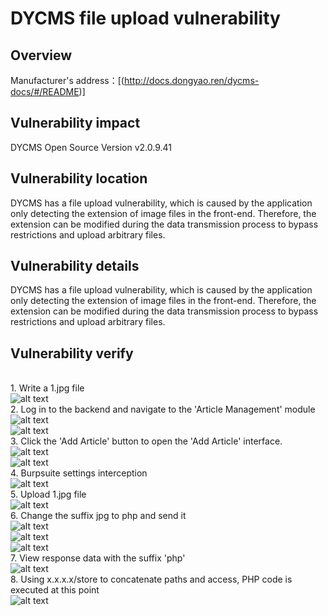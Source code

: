 # DYCMS file upload vulnerability

## Overview
Manufacturer's address：[(http://docs.dongyao.ren/dycms-docs/#/README)]
## Vulnerability impact
DYCMS Open Source Version v2.0.9.41
## Vulnerability location
DYCMS has a file upload vulnerability, which is caused by the application only detecting the extension of image files in the front-end. Therefore, the extension can be modified during the data transmission process to bypass restrictions and upload arbitrary files.
## Vulnerability details
DYCMS has a file upload vulnerability, which is caused by the application only detecting the extension of image files in the front-end. Therefore, the extension can be modified during the data transmission process to bypass restrictions and upload arbitrary files.
## Vulnerability verify
<br /> 1. Write a 1.jpg file
<br />![alt text](image.png)
<br />2. Log in to the backend and navigate to the 'Article Management' module
<br />![alt text](image-1.png)
<br />![alt text](image-2.png)
<br />3. Click the 'Add Article' button to open the 'Add Article' interface.
<br />![alt text](image-3.png)
<br />![alt text](image-4.png)
<br />4. Burpsuite settings interception
<br />![alt text](image-5.png)
<br />5. Upload 1.jpg file
<br />![alt text](image-6.png)
<br />6. Change the suffix jpg to php and send it
<br />![alt text](image-7.png)
<br />![alt text](image-8.png)
<br />![alt text](image-9.png)
<br />7. View response data with the suffix 'php'
<br />![alt text](image-10.png)
<br />8. Using x.x.x.x/store to concatenate paths and access, PHP code is executed at this point
<br />![alt text](image-11.png)